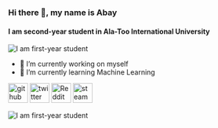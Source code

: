 ### Hi there 👋, my name is Abay
#### I am second-year student in Ala-Too International University
![I am first-year student](https://i.pinimg.com/736x/26/87/df/2687df3e5a5b1b8a5f95be66e4b87571.jpg)


- 🔭 I’m currently working on myself
- 🌱 I’m currently learning Machine Learning

[<img src='https://cdn.jsdelivr.net/npm/simple-icons@3.0.1/icons/github.svg' alt='github' height='40'>](https://github.com/s-bye)  [<img src='https://cdn.jsdelivr.net/npm/simple-icons@3.0.1/icons/twitter.svg' alt='twitter' height='40'>](https://twitter.com/sbye47)  [<img src='https://cdn.jsdelivr.net/npm/simple-icons@3.0.1/icons/reddit.svg' alt='Reddit' height='40'>](https://www.reddit.com/user/MZBest)  [<img src='https://cdn.jsdelivr.net/npm/simple-icons@3.0.1/icons/steam.svg' alt='steam' height='40'>](https://steamcommunity.com/id/sayonaranbye)  

![I am first-year student](https://i.pinimg.com/736x/20/7b/27/207b27af162764418f5309bcb8f1c918.jpg)

